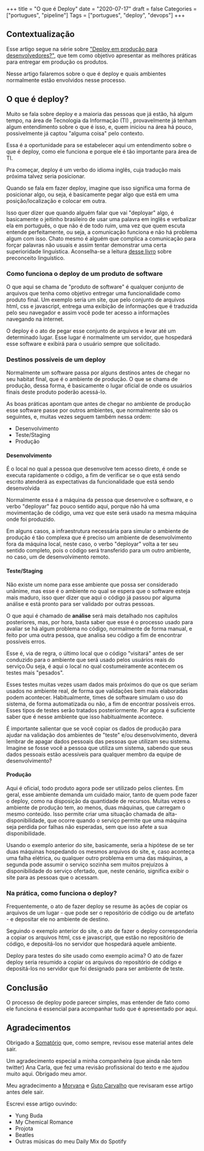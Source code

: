 +++
title = "O que é Deploy"
date = "2020-07-17"
draft = false
Categories = ["portugues", "pipeline"]
Tags = ["portugues", "deploy", "devops"]
+++

## Contextualização

Esse artigo segue na série sobre ["Deploy em produção para desenvolvedores?"](https://gomex.me/categories/pipeline/), que tem como objetivo apresentar as melhores práticas para entregar em produção os produtos.

Nesse artigo falaremos sobre o que é deploy e quais ambientes normalmente estão envolvidos nesse processo.

## O que é deploy?

Muito se fala sobre deploy e a maioria das pessoas que já estão, há algum tempo, na área de Tecnologia da Informação (TI) , provavelmente já tenham algum entendimento sobre o que é isso, e, quem iniciou na área há pouco, possivelmente já  captou "alguma coisa" pelo contexto.

Essa é a oportunidade para se  estabelecer aqui um entendimento sobre o que é deploy, como ele funciona e porque ele é tão importante para área de TI.

Pra começar, deploy é um verbo do idioma inglês, cuja tradução mais próxima talvez seria posicionar. 

Quando se fala em fazer deploy, imagine que isso significa uma forma de posicionar algo, ou seja, é basicamente pegar algo que está em uma posição/localização e colocar em outra.

Isso quer dizer que quando alguém falar que vai "deployar" algo, é basicamente o jeitinho brasileiro de usar uma palavra em inglês e verbalizar ela em português, o que não é de todo ruim, uma vez que quem escuta entende perfeitamente, ou seja, a comunicação funciona e não há problema algum com isso. Chato mesmo é alguém que complica a comunicação para forçar palavras não usuais e assim tentar demonstrar uma certa superioridade linguística. Aconselha-se a leitura [desse livro](https://www.amazon.com.br/Preconceito-Lingu%C3%ADstico-Marcos-Bagno/dp/8579340985/ref=asc_df_8579340985/?tag=googleshopp00-20&linkCode=df0&hvadid=379708411098&hvpos=&hvnetw=g&hvrand=890780466304631420&hvpone=&hvptwo=&hvqmt=&hvdev=c&hvdvcmdl=&hvlocint=&hvlocphy=1001533&hvtargid=pla-387685959250&psc=1) sobre preconceito linguístico.

### Como funciona o deploy de um produto de software

O que aqui se chama de "produto de software" é qualquer conjunto de arquivos que tenha como objetivo entregar uma funcionalidade como produto final. Um exemplo seria um site, que pelo conjunto de arquivos html, css e javascript, entrega uma exibição de informações que é traduzida pelo seu navegador e assim você pode ter acesso a informações navegando na internet.

O deploy é o ato de pegar esse conjunto de arquivos e levar até um determinado lugar. Esse lugar é normalmente um servidor, que hospedará esse software e exibirá para o usuário sempre que solicitado.

### Destinos possíveis de um deploy

Normalmente um software passa por alguns destinos antes de chegar no seu habitat final, que é o ambiente de produção. O que se chama de produção, dessa forma, é basicamente o lugar oficial de onde os usuários finais deste produto poderão acessá-lo.

As boas práticas apontam que antes de chegar no ambiente de produção esse software passe por outros ambientes, que normalmente são os seguintes, e, muitas vezes seguem também nessa ordem:

 - Desenvolvimento
 - Teste/Staging
 - Produção

#### Desenvolvimento

É o local no qual a pessoa que desenvolve tem acesso direto, é onde se executa rapidamente o código, a fim de verificar se o que está sendo escrito atenderá as expectativas da funcionalidade que está sendo desenvolvida

Normalmente essa é a máquina da pessoa que desenvolve o software, e o verbo "deployar" faz pouco sentido aqui, porque não há uma movimentação de código, uma vez que este será usado na mesma máquina onde foi produzido.

Em alguns casos, a infraestrutura necessária para simular o ambiente de produção é tão complexa que é preciso um ambiente de desenvolvimento fora da máquina local, neste caso,  o verbo "deployar" volta a ter seu sentido completo, pois o código será transferido para um outro ambiente, no caso, um de desenvolvimento remoto.

#### Teste/Staging

Não existe um nome para esse ambiente que possa ser considerado unânime, mas esse é o ambiente no qual se espera que o software esteja mais maduro, isso quer dizer que aqui o código já passou por alguma análise e está pronto para ser validado por outras pessoas.

O que aqui é chamado de **análise** será mais detalhado nos capítulos posteriores, mas, por hora, basta saber que esse é o processo usado para avaliar se há algum problema no código, normalmente de forma manual, e feito por uma outra pessoa, que analisa seu código a fim de encontrar possíveis erros.

Esse é, via de regra,  o último local que o código "visitará" antes de ser conduzido para o ambiente que será usado pelos usuários reais do serviço.Ou seja,  é aqui o local no qual costumeiramente acontecem os testes mais "pesados".

Esses testes muitas vezes usam dados mais próximos do que os que seriam usados no ambiente real, de forma que validações bem mais elaboradas podem acontecer. Habitualmente, times de software simulam o uso do sistema, de forma automatizada ou não, a fim de encontrar possíveis erros. Esses tipos de testes serão tratados posteriormente. Por agora é suficiente saber que é nesse ambiente que isso habitualmente acontece.

É importante salientar que se você copiar os dados de produção para ajudar na validação dos ambientes de "teste" e/ou desenvolvimento, deverá lembrar de apagar dados pessoais das pessoas que utilizam seu sistema. Imagine se fosse você a pessoa que utiliza um sistema, sabendo que seus dados pessoais estão acessíveis para qualquer membro da equipe de desenvolvimento?

#### Produção

Aqui é oficial, todo produto agora pode ser utilizado pelos clientes. Em geral, esse ambiente demanda um cuidado maior, tanto de quem pode fazer o deploy, como na disposição da quantidade de recursos. Muitas vezes o ambiente de produção tem, ao menos, duas máquinas, que carregam o mesmo conteúdo. Isso permite criar uma situação chamada de alta-disponibilidade, que ocorre quando o serviço permite que uma máquina seja perdida por falhas não esperadas, sem que isso afete a sua disponibilidade.

Usando o exemplo anterior do site, basicamente, seria a hipótese de se ter duas máquinas hospedando os mesmos arquivos do site, e, caso aconteça uma falha elétrica, ou qualquer outro problema em uma das máquinas, a segunda pode assumir o serviço sozinha sem muitos prejuízos à disponibilidade do serviço ofertado, que, neste cenário, significa exibir o site para as pessoas que o acessam.

### Na prática, como funciona o deploy?

Frequentemente, o ato de fazer deploy se resume às ações de copiar os arquivos de um lugar - que pode ser o repositório de código ou de artefato - e depositar ele no ambiente de destino. 

Seguindo o exemplo anterior do site, o ato de fazer o deploy corresponderia a copiar os arquivos html, css e javascript, que estão no repositório de código, e depositá-los no servidor que hospedará aquele ambiente.

Deploy para testes do site usado como exemplo acima? O ato de fazer deploy seria resumido a copiar os arquivos do repositório de código e depositá-los no servidor que foi designado para ser ambiente de teste.

## Conclusão

O processo de deploy pode parecer simples, mas entender de fato como ele funciona é essencial para acompanhar tudo que é apresentado por aqui.

## Agradecimentos

Obrigado a [Somatório](https://twitter.com/somatorio) que, como sempre, revisou esse material antes dele sair.

Um agradecimento especial a minha companheira (que ainda não tem twitter) Ana Carla, que fez uma revisão profissional do texto e me ajudou muito aqui. Obrigado meu amor.

Meu agradecimento a [Morvana](https://twitter.com/morvanabonin) e [Guto Carvalho](https://twitter.com/gutocarvalho) que revisaram esse artigo antes dele sair.

Escrevi esse artigo ouvindo:

- Yung Buda
- My Chemical Romance
- Projota
- Beatles
- Outras músicas do meu Daily Mix do Spotify

